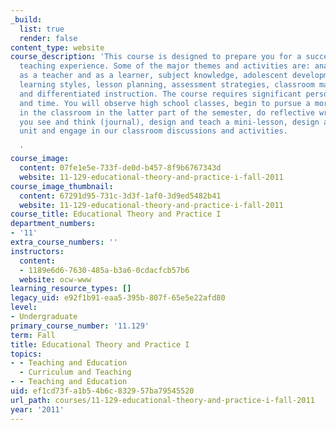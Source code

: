 ```yaml
---
_build:
  list: true
  render: false
content_type: website
course_description: 'This course is designed to prepare you for a successful student
  teaching experience. Some of the major themes and activities are: analysis of yourself
  as a teacher and as a learner, subject knowledge, adolescent development, student
  learning styles, lesson planning, assessment strategies, classroom management techniques
  and differentiated instruction. The course requires significant personal involvement
  and time. You will observe high school classes, begin to pursue a more active role
  in the classroom in the latter part of the semester, do reflective writings on what
  you see and think (journal), design and teach a mini-lesson, design a major curriculum
  unit and engage in our classroom discussions and activities.

  '
course_image:
  content: 07fe1e5e-733f-de0d-b457-8f9b6767343d
  website: 11-129-educational-theory-and-practice-i-fall-2011
course_image_thumbnail:
  content: 67291d95-731c-3d3f-1af0-3d9ed5482b41
  website: 11-129-educational-theory-and-practice-i-fall-2011
course_title: Educational Theory and Practice I
department_numbers:
- '11'
extra_course_numbers: ''
instructors:
  content:
  - 1189e6d6-7630-485a-b3a6-0cdacfcb57b6
  website: ocw-www
learning_resource_types: []
legacy_uid: e92f1b91-eaa5-395b-807f-65e5e22afd80
level:
- Undergraduate
primary_course_number: '11.129'
term: Fall
title: Educational Theory and Practice I
topics:
- - Teaching and Education
  - Curriculum and Teaching
- - Teaching and Education
uid: ef1cd73f-a1b5-4b6c-8329-57ba79545520
url_path: courses/11-129-educational-theory-and-practice-i-fall-2011
year: '2011'
---
```

